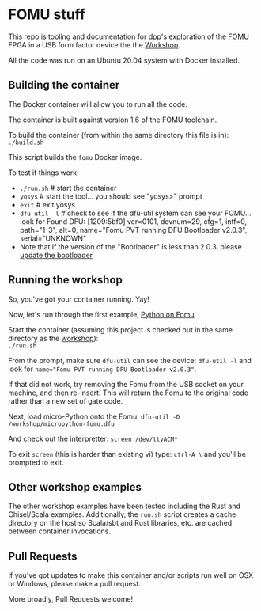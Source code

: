 # FOMU stuff

This repo is tooling and documentation for [dpp](https://twitter.com/dpp)'s
exploration of the [FOMU](https://tomu.im/fomu.html) FPGA in a USB form factor
device the the [Workshop](https://workshop.fomu.im/en/latest/index.html).


All the code was run on an Ubuntu 20.04 system with Docker
installed.

## Building the container

The Docker container will allow you to run all the code.

The container is built against version 1.6 of the [FOMU toolchain](https://github.com/im-tomu/fomu-toolchain/tree/v1.6).

To build the container (from within the same directory
this file is in): `./build.sh`

This script builds the `fomu` Docker image.

To test if things work:

* `./run.sh` # start the container
* `yosys` # start the tool... you should see "yosys>" prompt
* `exit` # exit yosys
* `dfu-util -l` # check to see if the dfu-util system can see your FOMU... look for Found DFU: [1209:5bf0] ver=0101, devnum=29, cfg=1, intf=0, path="1-3", alt=0, name="Fomu PVT running DFU Bootloader v2.0.3", serial="UNKNOWN"
* Note that if the version of the "Bootloader" is less than 2.0.3, please [update the bootloader](https://workshop.fomu.im/en/latest/bootloader.html#bootloader-update)

## Running the workshop

So, you've got your container running. Yay!

Now, let's run through the first example, [Python on Fomu](https://workshop.fomu.im/en/latest/python.html#python-on-fomu).

Start the container (assuming this project is checked out in the same directory as the [workshop](https://github.com/im-tomu/fomu-workshop)):   
`./run.sh`

From the prompt, make sure `dfu-util` can see the device: `dfu-util -l` and look for `name="Fomu PVT running DFU Bootloader v2.0.3"`.

If that did not work, try removing the Fomu from the USB socket
on your machine, and then re-insert. This will return the Fomu
to the original code rather than a new set of gate code.

Next, load micro-Python onto the Fomu: 
`dfu-util -D /workshop/micropython-fomu.dfu`

And check out the interpretter: `screen /dev/ttyACM*`

To exit `screen` (this is harder than existing vi)
type: `ctrl-A \` and you'll be prompted to exit.


## Other workshop examples

The other workshop examples have been tested including the
Rust and Chisel/Scala examples. Additionally, the `run.sh`
script creates a cache directory on the host so Scala/sbt
and Rust libraries, etc. are cached between container
invocations.

## Pull Requests

If you've got updates to make this container and/or scripts
run well on OSX or Windows, please make a pull request.

More broadly, Pull Requests welcome!
